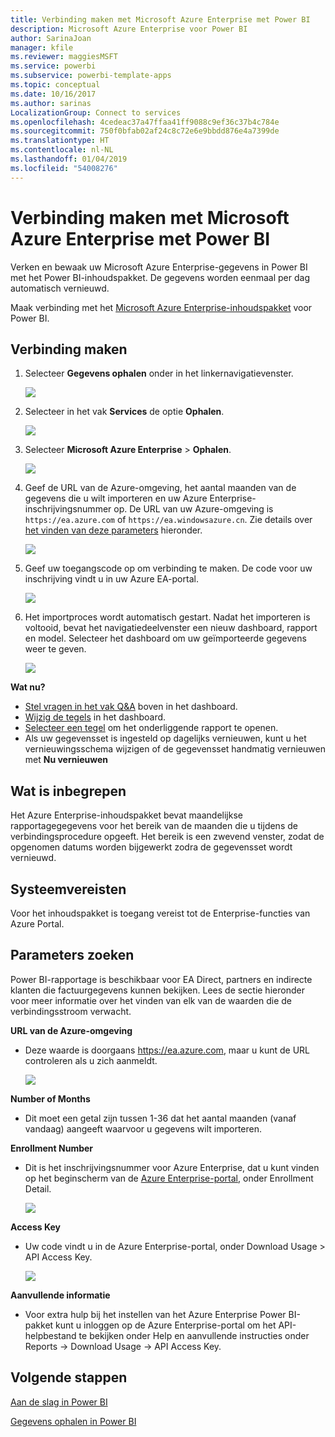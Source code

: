 ```yaml
---
title: Verbinding maken met Microsoft Azure Enterprise met Power BI
description: Microsoft Azure Enterprise voor Power BI
author: SarinaJoan
manager: kfile
ms.reviewer: maggiesMSFT
ms.service: powerbi
ms.subservice: powerbi-template-apps
ms.topic: conceptual
ms.date: 10/16/2017
ms.author: sarinas
LocalizationGroup: Connect to services
ms.openlocfilehash: 4cedeac37a47ffaa41ff9088c9ef36c37b4c784e
ms.sourcegitcommit: 750f0bfab02af24c8c72e6e9bbdd876e4a7399de
ms.translationtype: HT
ms.contentlocale: nl-NL
ms.lasthandoff: 01/04/2019
ms.locfileid: "54008276"
---
```

# <a name="connect-to-microsoft-azure-enterprise-with-power-bi"></a>Verbinding maken met Microsoft Azure Enterprise met Power BI
Verken en bewaak uw Microsoft Azure Enterprise-gegevens in Power BI met het Power BI-inhoudspakket. De gegevens worden eenmaal per dag automatisch vernieuwd.

Maak verbinding met het [Microsoft Azure Enterprise-inhoudspakket](https://app.powerbi.com/getdata/services/azure-enterprise) voor Power BI.

## <a name="how-to-connect"></a>Verbinding maken
1. Selecteer **Gegevens ophalen** onder in het linkernavigatievenster.
   
    ![](media/service-connect-to-azure-enterprise/getdata.png)
2. Selecteer in het vak **Services** de optie **Ophalen**.
   
   ![](media/service-connect-to-azure-enterprise/services.png)
3. Selecteer **Microsoft Azure Enterprise** \> **Ophalen**.
   
   ![](media/service-connect-to-azure-enterprise/mazureenterprise.png)
4. Geef de URL van de Azure-omgeving, het aantal maanden van de gegevens die u wilt importeren en uw Azure Enterprise-inschrijvingsnummer op. De URL van uw Azure-omgeving is `https://ea.azure.com` of `https://ea.windowsazure.cn`. Zie details over [het vinden van deze parameters](#FindingParams) hieronder.
   
    ![](media/service-connect-to-azure-enterprise/params.png)
5. Geef uw toegangscode op om verbinding te maken. De code voor uw inschrijving vindt u in uw Azure EA-portal.
   
    ![](media/service-connect-to-azure-enterprise/creds.png)
6. Het importproces wordt automatisch gestart. Nadat het importeren is voltooid, bevat het navigatiedeelvenster een nieuw dashboard, rapport en model. Selecteer het dashboard om uw geïmporteerde gegevens weer te geven.
   
   ![](media/service-connect-to-azure-enterprise/dashboard.png)

**Wat nu?**

* [Stel vragen in het vak Q&A](consumer/end-user-q-and-a.md) boven in het dashboard.
* [Wijzig de tegels](service-dashboard-edit-tile.md) in het dashboard.
* [Selecteer een tegel](consumer/end-user-tiles.md) om het onderliggende rapport te openen.
* Als uw gegevensset is ingesteld op dagelijks vernieuwen, kunt u het vernieuwingsschema wijzigen of de gegevensset handmatig vernieuwen met **Nu vernieuwen**

## <a name="whats-included"></a>Wat is inbegrepen
Het Azure Enterprise-inhoudspakket bevat maandelijkse rapportagegegevens voor het bereik van de maanden die u tijdens de verbindingsprocedure opgeeft. Het bereik is een zwevend venster, zodat de opgenomen datums worden bijgewerkt zodra de gegevensset wordt vernieuwd.

## <a name="system-requirements"></a>Systeemvereisten
Voor het inhoudspakket is toegang vereist tot de Enterprise-functies van Azure Portal.

<a name="FindingParams"></a>

## <a name="finding-parameters"></a>Parameters zoeken
Power BI-rapportage is beschikbaar voor EA Direct, partners en indirecte klanten die factuurgegevens kunnen bekijken. Lees de sectie hieronder voor meer informatie over het vinden van elk van de waarden die de verbindingsstroom verwacht.

**URL van de Azure-omgeving**

* Deze waarde is doorgaans https://ea.azure.com, maar u kunt de URL controleren als u zich aanmeldt.
  
    ![](media/service-connect-to-azure-enterprise/params3.png)

**Number of Months**

* Dit moet een getal zijn tussen 1-36 dat het aantal maanden (vanaf vandaag) aangeeft waarvoor u gegevens wilt importeren.

**Enrollment Number**

* Dit is het inschrijvingsnummer voor Azure Enterprise, dat u kunt vinden op het beginscherm van de [Azure Enterprise-portal](https://ea.azure.com/), onder Enrollment Detail.
  
    ![](media/service-connect-to-azure-enterprise/params2.png)

**Access Key**

* Uw code vindt u in de Azure Enterprise-portal, onder Download Usage > API Access Key.
  
    ![](media/service-connect-to-azure-enterprise/creds2.png)

**Aanvullende informatie**

* Voor extra hulp bij het instellen van het Azure Enterprise Power BI-pakket kunt u inloggen op de Azure Enterprise-portal om het API-helpbestand te bekijken onder Help en aanvullende instructies onder Reports -> Download Usage -> API Access Key.

## <a name="next-steps"></a>Volgende stappen
[Aan de slag in Power BI](service-get-started.md)

[Gegevens ophalen in Power BI](service-get-data.md)

